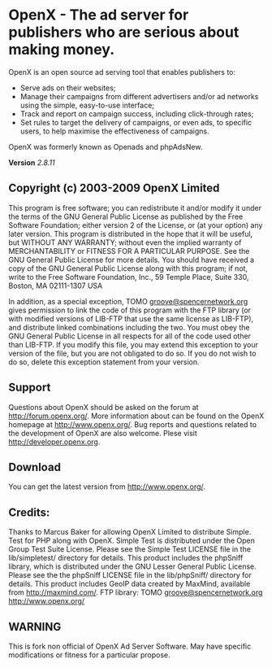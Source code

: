 # OpenX - The ad server for publishers who are serious about making money.

OpenX is an open source ad serving tool that enables publishers to:

* Serve ads on their websites;
* Manage their campaigns from different advertisers and/or ad networks using the simple, easy-to-use interface;
* Track and report on campaign success, including click-through rates;
* Set rules to target the delivery of campaigns, or even ads, to specific users, to help maximise the effectiveness of campaigns.

OpenX was formerly known as Openads and phpAdsNew.

**Version** *2.8.11*

## Copyright (c) 2003-2009 OpenX Limited

This program is free software; you can redistribute it and/or modify it under the terms of the GNU General Public License as published by the Free Software Foundation; either version 2 of the License, or (at your option) any later version.
This program is distributed in the hope that it will be useful, but WITHOUT ANY WARRANTY; without even the implied warranty of MERCHANTABILITY or FITNESS FOR A PARTICULAR PURPOSE.  See the GNU General Public License for more details. You should have received a copy of the GNU General Public License along with this program; if not, write to the Free Software Foundation, Inc., 59 Temple Place, Suite 330, Boston, MA  02111-1307  USA

In addition, as a special exception, TOMO <groove@spencernetwork.org> gives permission to link the code of this program with the FTP library (or with modified versions of LIB-FTP that use the same license as LIB-FTP), and distribute linked combinations including the two.  You must obey  the GNU General Public License in all respects for all of the code used other than LIB-FTP.  If you modify this file, you may extend this exception to your version of the file, but you are not obligated to do so.  If you do not wish to do so, delete this exception statement from your version.

## Support

Questions about OpenX should be asked on the forum at http://forum.openx.org/. More information about can be found on the OpenX homepage at http://www.openx.org/.
Bug reports and questions related to the development of OpenX are also welcome. Plese visit http://developer.openx.org.

## Download

You can get the latest version from http://www.openx.org/.

## Credits:

Thanks to Marcus Baker for allowing OpenX Limited to distribute Simple. Test for PHP along with OpenX. Simple Test is distributed under the Open Group Test Suite License. Please see the Simple Test LICENSE file in the lib/simpletest/ directory for details. This product includes the phpSniff library, which is distributed under the GNU Lesser General Public License. Please see the the phpSniff LICENSE file in the lib/phpSniff/ directory for details.
This product includes GeoIP data created by MaxMind, available from http://maxmind.com/. FTP library: TOMO <groove@spencernetwork.org> http://www.openx.org/

## WARNING
This is fork non official of OpenX Ad Server Software. May have specific modifications or fitness for a particular propose.
